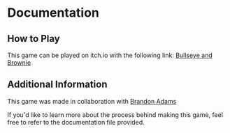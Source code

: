 # Documentation

## How to Play 

This game can be played on itch.io with the following link: [Bullseye and Brownie](https://jct6.itch.io/bullseye-and-brownie)

## Additional Information

This game was made in collaboration with [Brandon Adams](https://www.linkedin.com/in/brandon-adams-614299238/)

If you'd like to learn more about the process behind making this game, feel free to refer to the documentation file provided. 
